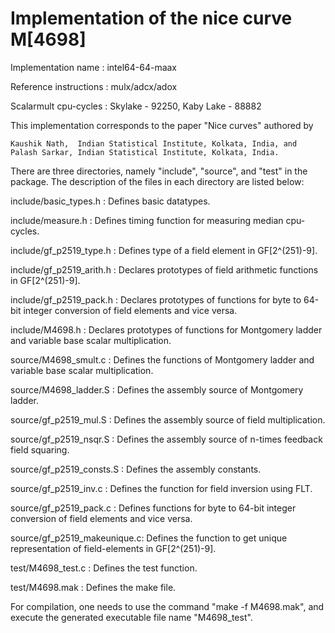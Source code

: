 # Implementation of the nice curve M[4698]

Implementation name		: 	intel64-64-maax

Reference instructions	: 	mulx/adcx/adox

Scalarmult cpu-cycles	: 	Skylake - 92250, Kaby Lake - 88882

This implementation corresponds to the paper "Nice curves" authored by

    Kaushik Nath,  Indian Statistical Institute, Kolkata, India, and   
    Palash Sarkar, Indian Statistical Institute, Kolkata, India.

There are three directories, namely "include", "source", and "test" in the package. 
The description of the files in each directory are listed below:

include/basic_types.h  		:  Defines basic datatypes.

include/measure.h   		:  Defines timing function for measuring median cpu-cycles.

include/gf_p2519_type.h    	:  Defines type of a field element in GF[2^(251)-9].

include/gf_p2519_arith.h    :  Declares prototypes of field arithmetic functions in GF[2^(251)-9].

include/gf_p2519_pack.h    	:  Declares prototypes of functions for byte to 64-bit integer conversion of field elements and vice versa.

include/M4698.h    		    :  Declares prototypes of functions for Montgomery ladder and variable base scalar multiplication.

source/M4698_smult.c		:  Defines the functions of Montgomery ladder and variable base scalar multiplication.

source/M4698_ladder.S		:  Defines the assembly source of Montgomery ladder.

source/gf_p2519_mul.S		:  Defines the assembly source of field multiplication.

source/gf_p2519_nsqr.S		:  Defines the assembly source of n-times feedback field squaring.

source/gf_p2519_consts.S	:  Defines the assembly constants.

source/gf_p2519_inv.c		:  Defines the function for field inversion using FLT.

source/gf_p2519_pack.c		:  Defines functions for byte to 64-bit integer conversion of field elements and vice versa.

source/gf_p2519_makeunique.c:  Defines the function to get unique representation of field-elements in GF[2^(251)-9].

test/M4698_test.c		    :  Defines the test function.

test/M4698.mak			    :  Defines the make file.
    
For compilation, one needs to use the command "make -f M4698.mak", and execute the generated executable file name "M4698_test".

